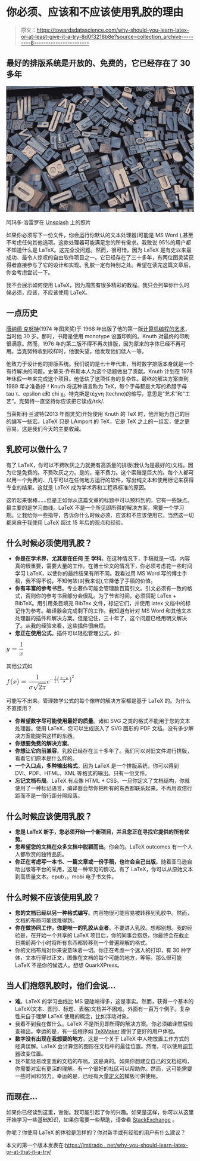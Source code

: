 # 你必须、应该和不应该使用乳胶的理由

> 原文：<https://towardsdatascience.com/why-should-you-learn-latex-or-at-least-give-it-a-try-8d0f3218b8e?source=collection_archive---------6----------------------->

## 最好的排版系统是开放的、免费的，它已经存在了 30 多年

![](img/98380dc8446743830e275125967da6d5.png)

阿玛多·洛雷罗在 [Unsplash](https://unsplash.com/s/photos/typography?utm_source=unsplash&utm_medium=referral&utm_content=creditCopyText) 上的照片

如果你必须写下一份文件，你会运行你默认的文本处理器(可能是 MS Word ),甚至不考虑任何其他选项。这款处理器可能满足您的所有需求。我敢说 95%的用户都不知道什么是 LaTeX。这完全没问题。然而，很可惜。因为 LaTeX 是有史以来最成功、最令人惊叹的自由软件项目之一。它已经存在了三十多年，有两位图灵奖获得者直接参与了它的设计和实现。乳胶一定有特别之处。希望在读完这篇文章后，你会考虑尝试一下。

我不会展示如何使用 LaTeX，因为周围有很多精彩的教程。我只会列举你什么时候必须，应该，不应该使用 LaTeX。

## 一点历史

[唐纳德·克努特](https://en.wikipedia.org/wiki/Donald_Knuth)(1974 年图灵奖)于 1968 年出版了他的第一版[计算机编程的艺术](https://en.wikipedia.org/wiki/The_Art_of_Computer_Programming)，当时他 30 岁。那时，书籍是使用 monotype 设置印刷的。Knuth 对最终的印刷很满意。然而，1976 年的第二版不得不再次排版，因为原来的字体已经不再可用。当克努特收到校样时，他很失望。他发现他们低人一等。

他致力于设计他的排版系统。我们说的是七十年代末，当时数字排版本身就是一个有待解决的问题。史蒂夫·乔布斯本人为这个话题做出了贡献。Knuth 计划在 1978 年休假一年来完成这个项目。他低估了这项任务的复杂性。最终的解决方案直到 1989 年才准备好！Knuth 将这种语言称为 TeX，每个字母都是大写的希腊字母 tau τ、epsilon ε和 chi χ。特克斯是τέχνη (techne)的缩写，意思是“艺术”和“工艺”。克努特一直坚持你应该把它读成/tɛk/.

当莱斯利·兰波特(2013 年图灵奖)开始使用 Knuth 的 TeX 时，他开始为自己的目的编写一些宏。LaTeX 只是 LAmport 的 TeX，它是 TeX 之上的一组宏，使之更容易。这是我们今天的主要收藏。

## 乳胶可以做什么？

有了 LaTeX，你可以不费吹灰之力就拥有高质量的排版(我认为是最好的)文档。因为它是免费的。不费吹灰之力。是的，毫不费力。这个索赔是巨大的。每个人都可以用一个免费的、几乎可以在任何地方运行的软件，写出纯文本和使用标记来获得专业的结果。这就是 LaTeX 成为学术界和工程界标准的原因。

这听起来很棒……但是正如你从这篇文章的标题中可以预料到的，它有一些缺点。最主要的是学习曲线。LaTeX 不是一个所见即所得的解决方案，需要一个学习期。让我给你一些指导，告诉你什么时候必须、应该和不应该使用它。当然这一切都来自于我使用 LaTeX 超过 15 年后的观点和经验。

## 什么时候必须使用乳胶？

*   **你是在学术界，尤其是在任何** [**干**](https://en.wikipedia.org/wiki/Science,_technology,_engineering,_and_mathematics) **学科**。在这种情况下，手稿就是一切。内容真的很重要，需要大量的工作。在博士论文的情况下，你必须考虑花一些时间学习 LaTeX，以使你的最终结果有所不同。我看过用 MS Word 写的博士手稿，我不得不说，不知何故(对我来说),它降低了手稿的价值。
*   **你有丰富的参考书目**。专业著作可能会管理数百篇引文。引文必须有一致的格式，否则你的参考书目部分会很乱。为了节省时间，必须搭配 LaTex + BibTeX。用引用条目填充 BibTex 文件，标记它们，并使用 latex 文档中的标记作为参考。编译器会完成剩下的工作。我知道有针对 MS Word 和其他文本处理器的插件和解决方案。但是记住，三十年了，这个问题已经用明文解决了。从我的经验来看，这些插件很麻烦。
*   **您正在使用公式**。插件可以轻松管理公式，如:

![](img/1914c4a712abdca0101e122f28836caf.png)

其他公式如

![](img/cc75713786516d7ba65066ae60d2b27b.png)

可能写不出来。管理数学公式的每个像样的解决方案都是基于 LaTeX 的。为什么不直接用？

*   **你希望数字尽可能使用最好的质量**。诸如 SVG 之类的格式不能用于您的文本处理器。使用 LaTeX，您可以生成嵌入了 SVG 图形的 PDF 文档。没有多少解决方案能提供这样的东西。
*   **你想要免费的解决方案**。
*   **你想让它向前兼容**。乳胶已经存在三十多年了。我们可以对旧文件进行排版，看看它们原本是什么样的。
*   **一个入口点，多种输出格式**。因为 LaTeX 是一个排版系统，你可以得到 DVI、PDF、HTML、XML 等格式的输出。只有一份文件。
*   **忘记文档布局**。LaTeX 有点像 HTML + CSS。一旦你定义了文档结构，你就使用了一种标记语言，编译器会帮你把所有的东西都联系起来。不再用双倍行距而不是一倍行距分隔段落。

## 什么时候应该使用乳胶？

*   **您是 LaTeX 新手，您必须开始一个新项目，并且您正在寻找它提供的所有优势**。
*   **您希望您的文档在众多文档中脱颖而出**。你会的。LaTeX outcomes 有一个人人都欣赏的独特品质。
*   **你正在考虑写一本书、一篇文章或一份手稿，也许会自己出版**。随着亚马逊自助出版等平台的采用，这是一种常见的情况。有了 LaTeX，你可以从原始文本到高质量文本。epub，。mobi 电子书文件。

## 什么时候不应该使用乳胶？

*   **您的文档已经以另一种格式编写**。内容物很可能容易被转移到乳胶中。然而，文档的布局可能很难得到。
*   **你在做协同工作，你是唯一的乳胶从业者**。不要进入乳胶。想都别想。我的经验是，在开始一个共享的 LaTeX 项目后，你的同事会抱怨，你最终会在截止日期前两个小时将所有东西都转移到一个普遍理解的格式。
*   你的文档布局对你来说意味着一切。你正在考虑一个迷人的打印，有 30 种字体，文本行穿过正文，图像在文档的每个可能的地方，等等。那么很可能 LaTeX 不是你的候选人。想想 QuarkXPress。

## 当人们抱怨乳胶时，他们会说…

*   **难**。LaTeX 的学习曲线比 MS 要陡峭得多，这是事实。然而，获得一个基本的 LaTeX(文本、图形、标题、表格)文档并不困难。外面有一百万个例子。复杂性来自于理解 LaTeX 使用的概念，比如浮动对象。
*   我看不到我在做什么。LaTeX 不是所见即所得的解决方案。你必须编译然后检查输出。幸运的是，有一些程序如 [TeXMaker](https://www.xm1math.net/texmaker/) 提供了更好的用户体验。
*   **数字没有出现在我想要的地方**。这是一个关于 LaTeX 中人物放置工作方式的经典误解。LaTeX 会计算您的图形在文档中的最佳位置。然而，可以使用[调节器](https://www.overleaf.com/learn/latex/Positioning_of_Figures)改变位置。
*   我不能轻易改变我的文档的布局。这是真的。如果你想建立自己的文档结构，你需要对宏有更深的理解。有一个很好的社区可以帮助你。然而，这可能需要一些时间和努力。幸运的是，已经有大量[定义的](https://www.latextemplates.com/)模板可供使用。

## 而现在…

如果你已经读到这里，谢谢。我可能引起了你的兴趣。如果是这样，你可以从这里开始学习一些基础知识，如果你需要一些帮助，请查看 [StackExchange](https://tex.stackexchange.com/) 。

你呢？你使用 LaTeX 的体验是怎样的？你对新手或有经验的用户有什么建议？

本文的第一个版本发表在:[https://jmtirado . net/why-you-should-learn-latex-or-at-that-it-a-try/](https://jmtirado.net/why-you-should-learn-latex-or-at-least-give-it-a-try/)